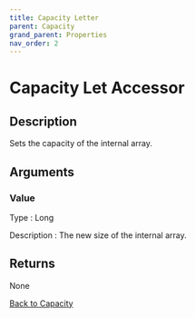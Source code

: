 ```yaml
---
title: Capacity Letter
parent: Capacity
grand_parent: Properties
nav_order: 2
---
```


# Capacity Let Accessor 

## Description
Sets the capacity of the internal array.
## Arguments
### Value
Type
: Long

Description
: The new size of the internal array. 

## Returns

None

[Back to Capacity](https://senipah.github.io/VBA-Better-Array/api/properties/capacity/)